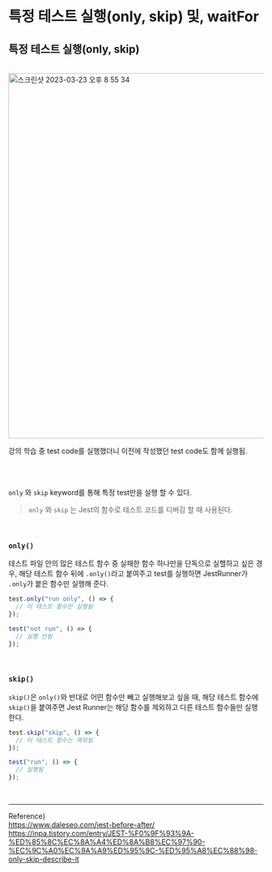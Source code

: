 # 특정 테스트 실행(only, skip) 및, waitFor

## 특정 테스트 실행(only, skip)

<br/>

<img width="721" alt="스크린샷 2023-03-23 오후 8 55 34" src="https://user-images.githubusercontent.com/95308384/227196567-aaeeeedb-39b9-4259-9a9f-1317f3293397.png">

강의 학습 중 test code를 실행했더니 이전에 작성했던 test code도 함께 실행됨.

<br/><br/>

`only` 와 `skip` keyword를 통해 특정 test만을 실행 할 수 있다.

> `only` 와 `skip` 는 Jest의 함수로 테스트 코드를 디버깅 할 때 사용된다.

<br/>

### `only()`

테스트 파일 안의 많은 테스트 함수 중 실패한 함수 하나만을 단독으로 실핼하고 싶은 경우, 해당 테스트 함수 뒤에 `.only()`라고 붙여주고 test를 실행하면 JestRunner가 `.only`가 붙은 함수만 실행해 준다.

```javascript
test.only("run only", () => {
  // 이 테스트 함수만 실행됨
});

test("not run", () => {
  // 실행 안됨
});
```

<br/>

### `skip()`

`skip()`은 `only()`와 반대로 어떤 함수만 빼고 실행해보고 싶을 때, 해당 테스트 함수에 `skip()`을 붙여주면 Jest Runner는 해당 함수를 제외하고 다른 테스트 함수들만 실행한다.

```javascript
test.skip("skip", () => {
  // 이 테스트 함수는 제외됨
});

test("run", () => {
  // 실행됨
});
```

<br/>

---

Reference)<br/>
https://www.daleseo.com/jest-before-after/<br/>
https://inpa.tistory.com/entry/JEST-%F0%9F%93%9A-%ED%85%8C%EC%8A%A4%ED%8A%B8%EC%97%90-%EC%9C%A0%EC%9A%A9%ED%95%9C-%ED%95%A8%EC%88%98-only-skip-describe-it<br/>
